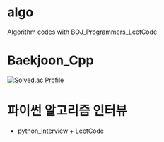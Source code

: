 # algo
Algorithm codes with BOJ_Programmers_LeetCode

# Baekjoon_Cpp
[![Solved.ac Profile](http://mazassumnida.wtf/api/v2/generate_badge?boj=yongwoo1)](https://solved.ac/yongwoo1/)

# 파이썬 알고리즘 인터뷰 
- python_interview + LeetCode